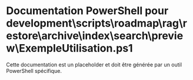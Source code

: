 # Documentation PowerShell pour development\scripts\roadmap\rag\restore\archive\index\search\preview\ExempleUtilisation.ps1

Cette documentation est un placeholder et doit être générée par un outil PowerShell spécifique.
